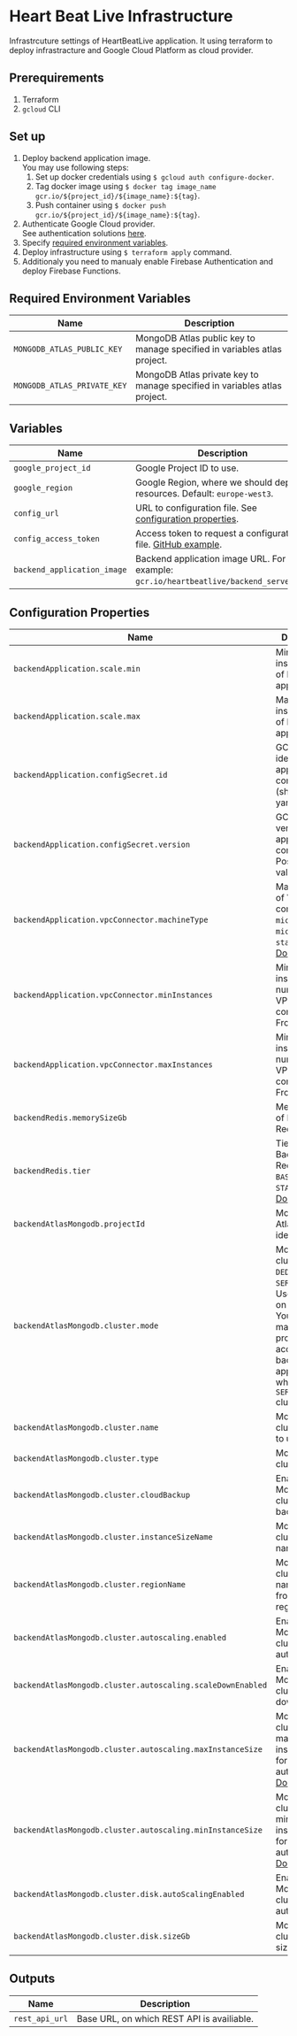 # Heart Beat Live Infrastructure
Infrastrcuture settings of HeartBeatLive application.
It using terraform to deploy infrastracture and Google Cloud Platform as cloud provider.

## Prerequirements
1. Terraform
2. `gcloud` CLI

## Set up
1. Deploy backend application image. \
   You may use following steps:
   1. Set up docker credentials using `$ gcloud auth configure-docker`.
   2. Tag docker image using `$ docker tag image_name gcr.io/${project_id}/${image_name}:${tag}`.
   3. Push container using `$ docker push gcr.io/${project_id}/${image_name}:${tag}`.
2. Authenticate Google Cloud provider. \
   See authentication solutions [here](https://registry.terraform.io/providers/hashicorp/google/latest/docs/guides/provider_reference#authentication).
3. Specify [required environment variables](#required-environment-variables).
4. Deploy infrastructure using `$ terraform apply` command.
5. Additionaly you need to manualy enable Firebase Authentication and deploy Firebase Functions.

## Required Environment Variables
| Name | Description |
| ---- | ----------- |
| `MONGODB_ATLAS_PUBLIC_KEY` | MongoDB Atlas public key to manage specified in variables atlas project. |
| `MONGODB_ATLAS_PRIVATE_KEY` | MongoDB Atlas private key to manage specified in variables atlas project. |

## Variables
| Name | Description |
| ---- | ----------- |
| `google_project_id` | Google Project ID to use. |
| `google_region` | Google Region, where we should deploy resources. Default: `europe-west3`. |
| `config_url` | URL to configuration file. See [configuration properties](#configuration-properties). |
| `config_access_token` | Access token to request a configuration file. [GitHub example](https://docs.github.com/en/authentication/keeping-your-account-and-data-secure/creating-a-personal-access-token). |
| `backend_application_image` | Backend application image URL. For example: `gcr.io/heartbeatlive/backend_server:v1`. |

## Configuration Properties
| Name | Description |
| ---- | ----------- |
| `backendApplication.scale.min` | Minimum instances limit of backend application. |
| `backendApplication.scale.max` | Maximum instances limit of backend application. |
| `backendApplication.configSecret.id` | GCP secret identifier of application configuration (should be in yaml format). |
| `backendApplication.configSecret.version` | GCP secret version of application configuration. Possible value: `latest`. |
| `backendApplication.vpcConnector.machineType` | Machine type of VPC connector. `f1-micro`, `e2-micro`, or `e2-standard-4`. [Docs](https://cloud.google.com/vpc/docs/configure-serverless-vpc-access) |
| `backendApplication.vpcConnector.minInstances` | Minimum instances number of VPC connector. From 2 to 9. |
| `backendApplication.vpcConnector.maxInstances` | Minimum instances number of VPC connector. From 3 to 10. |
| `backendRedis.memorySizeGb` | Memory size of Backend Redis cluster. |
| `backendRedis.tier` | Tier of Backend Redis cluster. `BASIC` or `STANDARD_HA`. [Docs](https://cloud.google.com/memorystore/docs/redis/pricing#instance_pricing_with_no_read_replicas) |
| `backendAtlasMongodb.projectId` | MongoDB Atlas project identifier. |
| `backendAtlasMongodb.cluster.mode` | MongoDB cluster mode. `DEDICATED` or `SERVERLESS`. Use `DEDICATED` on production. You need to manualy provide access for backend application when using `SERVERLESS` cluster mode. |
| `backendAtlasMongodb.cluster.name` | MongoDB new cluster name to use. |
| `backendAtlasMongodb.cluster.type` | MongoDB cluster type. |
| `backendAtlasMongodb.cluster.cloudBackup` | Enable/disable MongoDB cluster backup. |
| `backendAtlasMongodb.cluster.instanceSizeName` | MongoDB cluster size name. [Docs.](https://www.mongodb.com/docs/atlas/billing/cluster-configuration-costs/#std-label-server-number-costs) |
| `backendAtlasMongodb.cluster.regionName` | MongoDB cluster region name. Choose from GCP regions. [Docs.](https://www.mongodb.com/docs/atlas/reference/google-gcp/#std-label-google-gcp) |
| `backendAtlasMongodb.cluster.autoscaling.enabled` | Enable/disable MongoDB cluster autoscaling. |
| `backendAtlasMongodb.cluster.autoscaling.scaleDownEnabled` | Enable/disable MongoDB cluster scaling down. |
| `backendAtlasMongodb.cluster.autoscaling.maxInstanceSize` | MongoDB cluster maximum instances size for autoscaling. [Docs.](https://www.mongodb.com/docs/atlas/billing/cluster-configuration-costs/#std-label-server-number-costs) |
| `backendAtlasMongodb.cluster.autoscaling.minInstanceSize` | MongoDB cluster minimum instances size for autoscaling. [Docs.](https://www.mongodb.com/docs/atlas/billing/cluster-configuration-costs/#std-label-server-number-costs) |
| `backendAtlasMongodb.cluster.disk.autoScalingEnabled` | Enable/disable MongoDB cluster disk autoscaling. |
| `backendAtlasMongodb.cluster.disk.sizeGb` | MongoDB cluster disk size. |

## Outputs
| Name | Description |
| ---- | ----------- |
| `rest_api_url` | Base URL, on which REST API is availiable. |